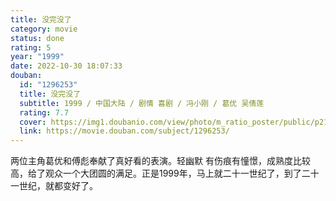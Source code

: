 ```yaml
---
title: 没完没了
category: movie
status: done
rating: 5
year: "1999"
date: 2022-10-30 18:07:33
douban:
  id: "1296253"
  title: 没完没了
  subtitle: 1999 / 中国大陆 / 剧情 喜剧 / 冯小刚 / 葛优 吴倩莲
  rating: 7.7
  cover: https://img1.doubanio.com/view/photo/m_ratio_poster/public/p2104173609.jpg
  link: https://movie.douban.com/subject/1296253/
---
```


两位主角葛优和傅彪奉献了真好看的表演。轻幽默 有伤痕有憧憬，成熟度比较高，给了观众一个大团圆的满足。正是1999年，马上就二十一世纪了，到了二十一世纪，就都变好了。
